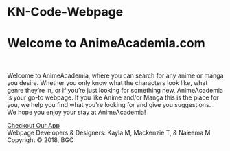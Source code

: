 # KN-Code-Webpage

<h1>Welcome to AnimeAcademia.com</h1><br>
<p>Welcome to AnimeAcademia, where you can search for any anime or manga you desire. Whether you only know what the characters look like, what genre they’re in, or if you’re just looking for something new, AnimeAcademia is your go-to webpage.
If you like Anime and/or Manga this is the place for you, we help you find what you're looking for and give you suggestions.<br>We hope you enjoy your stay at AnimeAcademia!
</p>
<div class= "footer">
<span><a href ="https://pr.to/PU6EMM/"> Checkout Our App</a><br> Webpage Developers & Designers: Kayla M, Mackenzie T, & Na’eema
M<br>
Copyright &#169; 2018, BGC</span>
</div>
</body>
</html>
